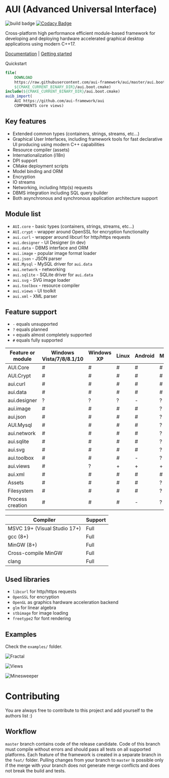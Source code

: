 # AUI (Advanced Universal Interface)
![build badge](https://github.com/Alex2772/aui/actions/workflows/build.yml/badge.svg)
[![Codacy Badge](https://app.codacy.com/project/badge/Grade/9b8d9c80909a49ad8f171bb13a3bc675)](https://www.codacy.com/gh/Alex2772/aui/dashboard?utm_source=github.com&amp;utm_medium=referral&amp;utm_content=Alex2772/aui&amp;utm_campaign=Badge_Grade)

Cross-platform high performance efficient module-based framework for developing and deploying hardware accelerated graphical desktop applications
using modern C++17.

[Documentation](https://github.com/aui-framework/aui/wiki) | [Getting started](https://github.com/aui-framework/aui/wiki/Getting-started-with-AUI)

Quickstart
```cmake
file(
    DOWNLOAD 
    https://raw.githubusercontent.com/aui-framework/aui/master/aui.boot.cmake 
    ${CMAKE_CURRENT_BINARY_DIR}/aui.boot.cmake)
include(${CMAKE_CURRENT_BINARY_DIR}/aui.boot.cmake)
auib_import(
    AUI https://github.com/aui-framework/aui 
    COMPONENTS core views)

```

## Key features
- Extended common types (containers, strings, streams, etc...)
- Graphical User Interfaces, including framework tools for fast declarative UI producing using modern C++ capabilities
- Resource compiler (assets)
- Internationalization (i18n)
- DPI support
- CMake deployment scripts
- Model binding and ORM
- Encryption
- IO streams
- Networking, including http(s) requests
- DBMS integration including SQL query builder
- Both asynchronous and synchronous application architecture support

## Module list
- `AUI.core` - basic types (containers, strings, streams, etc...)
- `AUI.crypt` - wrapper around OpenSSL for encryption functionality
- `aui.curl` - wrapper around libcurl for http/https requests
- `aui.designer` - UI Designer (in dev)
- `aui.data` - DBMS interface and ORM
- `aui.image` - popular image format loader 
- `aui.json` - JSON parser
- `AUI.Mysql` - MySQL driver for `aui.data`
- `aui.network` - networking
- `aui.sqlite` - SQLite driver for `aui.data`
- `aui.svg` - SVG image loader
- `aui.toolbox` - resource compiler
- `aui.views` - UI toolkit
- `aui.xml` - XML parser

## Feature support
 - `-` equals unsupported
 - `?` equals planned
 - `+` equals almost completely supported
 - `#` equals fully supported

| Feature or module | Windows Vista/7/8/8.1/10 | Windows XP | Linux | Android | MacOS | iOS |
|-------------------|--------------------------|------------|-------|---------|-------|-----|
| AUI.Core          |             #            |     #      |   #   |    #    |   #   |  ?  |
| AUI.Crypt         |             #            |     #      |   #   |    #    |   #   |  ?  |
| aui.curl          |             #            |     #      |   #   |    #    |   #   |  ?  |
| aui.data          |             #            |     #      |   #   |    #    |   #   |  ?  |
| aui.designer      |             ?            |     ?      |   ?   |    -    |   ?   |  -  |
| aui.image         |             #            |     #      |   #   |    #    |   ?   |  ?  |
| aui.json          |             #            |     #      |   #   |    #    |   ?   |  ?  |
| AUI.Mysql         |             #            |     #      |   #   |    #    |   ?   |  ?  |
| aui.network       |             #            |     #      |   #   |    #    |   ?   |  ?  |
| aui.sqlite        |             #            |     #      |   #   |    #    |   ?   |  ?  |
| aui.svg           |             #            |     #      |   #   |    #    |   ?   |  ?  |
| aui.toolbox       |             #            |     #      |   #   |    -    |   ?   |  -  |
| aui.views         |             #            |     ?      |   +   |    +    |   +   |  ?  |
| aui.xml           |             #            |     #      |   #   |    #    |   #   |  ?  |
| Assets            |             #            |     #      |   #   |    #    |   ?   |  ?  |
| Filesystem        |             #            |     #      |   #   |    #    |   ?   |  -  |
| Process creation  |             #            |     #      |   #   |    -    |   ?   |  -  |

| Compiler                     | Support       |
|------------------------------|---------------|
| MSVC 19+ (Visual Studio 17+) | Full          |
| gcc (8+)                     | Full          |
| MinGW (8+)                   | Full          |
| Cross-compile MinGW          | Full          |
| clang                        | Full          |

## Used libraries
- `libcurl` for http/https requests
- `OpenSSL` for encryption
- `OpenGL` as graphics hardware acceleration backend
- `glm` for linear algebra
- `stbimage` for image loading
- `freetype2` for font rendering


## Examples
Check the `examples/` folder.

![Fractal](https://sun9-42.userapi.com/impf/WruyOdMmMBrRfpjJ7QrhFepZj7obL3VMGxNSaw/Tr8XxKqdVV8.jpg?size=1261x740&quality=96&proxy=1&sign=f6b851a26a7c40a5f1c22367a34f4c71&type=album)

![Views](https://sun9-37.userapi.com/impg/1JYHdZ7PlYsCPvZnP3qeObUT4anFIH5GDghEEA/_JOtAwNfaLI.jpg?size=1261x1007&quality=96&sign=46300730d3b638ea9300e0238f8a511a&type=album)

![Minesweeper](https://sun9-10.userapi.com/impf/AW9aUF7nuKdkiOfEz7WtsKqhYARlwVaFb_qV0g/0EGtNBty3NI.jpg?size=392x481&quality=96&proxy=1&sign=adbaf47dada836ab25868abf8db9b9d5&type=album)


# Contributing
You are always free to contribute to this project and add yourself to the authors list :)
## Workflow
`master` branch contains code of the release candidate. Code of this branch must compile without errors and should pass
all tests on all supported platforms.
Each feature of the framework is created in a separate branch in the `feat/` folder. Pulling changes from your branch to
`master` is possible only if the merge with your branch does not generate merge conflicts and does not break the build
and tests.
